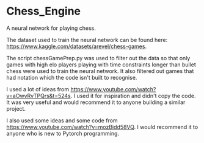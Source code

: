 # Chess_Engine
A neural network for playing chess.

The dataset used to train the neural network can be found here: https://www.kaggle.com/datasets/arevel/chess-games.

The script chessGamePrep.py was used to filter out the data so that only games with high elo players playing with time constraints longer than bullet chess were used to train the neural network. It also filtered out games that had notation which the code isn't built to recognise.

I used a lot of ideas from https://www.youtube.com/watch?v=aOwvRvTPQrs&t=524s. I used it for inspiration and didn't copy the code. It was very useful and would recommend it to anyone building a similar project.

I also used some ideas and some code from https://www.youtube.com/watch?v=mozBidd58VQ. I would recommend it to anyone who is new to Pytorch programming.